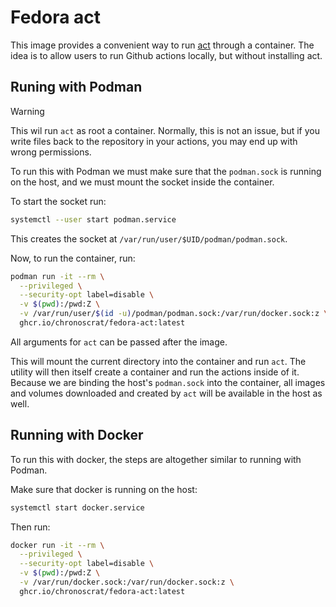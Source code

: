 # Fedora act

This image provides a convenient way to run [act](https://github.com/nektos/act) through a container. The idea is to allow
users to run Github actions locally, but without installing act.

## Runing with Podman

> [!WARNING]
> This wil run `act` as root a container. Normally, this is not an issue, but if you write files back to the repository
> in your actions, you may end up with wrong permissions.

To run this with Podman we must make sure that the `podman.sock` is running on the host, and we must mount the socket inside
the container.

To start the socket run:
```bash
systemctl --user start podman.service
```
This creates the socket at `/var/run/user/$UID/podman/podman.sock`.

Now, to run the container, run:
```bash
podman run -it --rm \
  --privileged \
  --security-opt label=disable \
  -v $(pwd):/pwd:Z \
  -v /var/run/user/$(id -u)/podman/podman.sock:/var/run/docker.sock:z \
  ghcr.io/chronoscrat/fedora-act:latest
```
All arguments for `act` can be passed after the image.

This will mount the current directory into the container and run `act`. The utility will then itself create a container and run the
actions inside of it. Because we are binding the host's `podman.sock` into the container, all images and volumes downloaded and
created by `act` will be available in the host as well.

## Running with Docker

To run this with docker, the steps are altogether similar to running with Podman.

Make sure that docker is running on the host:
```bash
systemctl start docker.service
```
Then run:
```bash
docker run -it --rm \
  --privileged \
  --security-opt label=disable \
  -v $(pwd):/pwd:Z \
  -v /var/run/docker.sock:/var/run/docker.sock:z \
  ghcr.io/chronoscrat/fedora-act:latest
```
